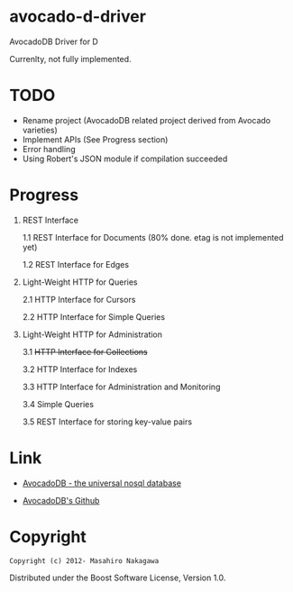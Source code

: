 avocado-d-driver
================

AvocadoDB Driver for D

Currenlty, not fully implemented.

# TODO

* Rename project (AvocadoDB related project derived from Avocado varieties)
* Implement APIs (See Progress section)
* Error handling
* Using Robert's JSON module if compilation succeeded

# Progress

1. REST Interface

    1.1 REST Interface for Documents (80% done. etag is not implemented yet)

    1.2 REST Interface for Edges

2. Light-Weight HTTP for Queries

    2.1 HTTP Interface for Cursors

    2.2 HTTP Interface for Simple Queries

3. Light-Weight HTTP for Administration

    3.1 <del>HTTP Interface for Collections</del>

    3.2 HTTP Interface for Indexes

    3.3 HTTP Interface for Administration and Monitoring

    3.4 Simple Queries

    3.5 REST Interface for storing key-value pairs

# Link

* [AvocadoDB - the universal nosql database](http://www.avocadodb.org/)

* [AvocadoDB's Github](https://github.com/triAGENS/AvocadoDB)

# Copyright

    Copyright (c) 2012- Masahiro Nakagawa

Distributed under the Boost Software License, Version 1.0.
